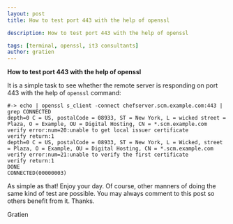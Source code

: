 ```yaml
---
layout: post
title: How to test port 443 with the help of openssl

description: How to test port 443 with the help of openssl

tags: [terminal, openssl, it3 consultants]
author: gratien
---
```


<strong>How to test port 443 with the help of openssl</strong>

It is a simple task to see whether the remote server is responding on port 443 with the help of `openssl` command:

    #-> echo | openssl s_client -connect chefserver.scm.example.com:443 | grep CONNECTED
    depth=0 C = US, postalCode = 08933, ST = New York, L = wicked street = Plaza, O = Example, OU = Digital Hosting, CN = *.scm.example.com
    verify error:num=20:unable to get local issuer certificate
    verify return:1
    depth=0 C = US, postalCode = 08933, ST = New York, L = Wicked, street = Plaza, O = Example, OU = Digital Hosting, CN = *.scm.example.com
    verify error:num=21:unable to verify the first certificate
    verify return:1
    DONE
    CONNECTED(00000003)
    
As simple as that! Enjoy your day.
Of course, other manners of doing the same kind of test are possible. You may always comment to this post so others benefit from it. Thanks.

Gratien

